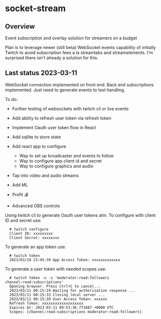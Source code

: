 # socket-stream

## Overview
Event subscription and overlay solution for streamers on a budget

Plan is to leverage newer (still beta) WebSocket events capability of initially Twitch to avoid subscription fees a la streamlabs and streamelements. I'm surprised there isn't already a solution for this. 

## Last status 2023-03-11

WebSocket connection implemented on front end. Back end subscriptions implemented. Just need to generate events to test handling.

To do:
* Further testing of websockets with twitch cli or live events
* Add ability to refresh user token via refresh token
* Implement Oauth user token flow in React
* Add sqllite to store state
* Add react app to configure
  * Way to set up broadcaster and events to follow
  * Way to configure app client id and secret
  * Way to configure graphics and audio


* Tap into video and audio streams
* Add ML
* Profit :moneybag:
* Advanced OBS controls

Using twitch cli to generate Oauth user tokens atm. To configure with client ID and secret use:
```
  # twitch configure
  Client ID: xxxxxxxxx
  Client Secret: xxxxxxxx
```
To generate an app token use:
```
  # twitch token
  2023/03/10 23:45:39 App Access Token: xxxxxxxxxxxxx
```

To generate a user token with needed scopes use:
```
  # twitch token -u -s 'moderator:read:followers channel:read:subscriptions'
  Opening browser. Press Ctrl+C to cancel...
  2023/03/11 00:15:29 Waiting for authorization response ...
  2023/03/11 00:15:33 Closing local server ...
  2023/03/11 00:15:39 User Access Token: xxxxxx
  Refresh Token: xxxxxxxxxxxxxxxxxxx
  Expires At: 2023-03-11 09:53:36.771687 +0000 UTC
  Scopes: [channel:read:subscriptions moderator:read:followers]
```